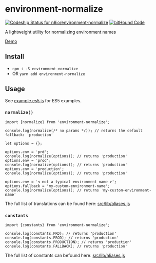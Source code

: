 # environment-normalize
[ ![Codeship Status for n8io/environment-normalize](https://app.codeship.com/projects/fab2a050-810e-0134-279a-7e60ebb19227/status?branch=master)](https://app.codeship.com/projects/182146) [![bitHound Code](https://www.bithound.io/github/n8io/environment-normalize/badges/code.svg)](https://www.bithound.io/github/n8io/environment-normalize)

A lightweight utility for normalizing environment names

[Demo](https://runkit.com/npm/environment-normalize)

## Install

* `npm i -S environment-normalize`
* OR `yarn add environment-normalize`

## Usage

See [example.es5.js](example.es5.js) for ES5 examples.

### `normalize()`

```
import {normalize} from 'environment-normalize';

console.log(normalize(/* no params */)); // returns the default fallback: 'production'

let options = {};

options.env = 'prd';
console.log(normalize(options)); // returns 'production'
options.env = 'prod';
console.log(normalize(options)); // returns 'production'
options.env = 'production';
console.log(normalize(options)); // returns 'production'

options.env = '< not a typical environment name >';
options.fallback = 'my-custom-environment-name';
console.log(normalize(options)); // returns 'my-custom-environment-name'
```

The full list of translations can be found here: [src/lib/aliases.js](src/lib/aliases.js)

### `constants`

```
import {constants} from 'environment-normalize';

console.log(constants.PRD); // returns 'production'
console.log(constants.PROD); // returns 'production'
console.log(constants.PRODUCTION); // returns 'production'
console.log(constants.FALLBACK); // returns 'production'
```

The full list of constants can befound here: [src/lib/aliases.js](src/lib/aliases.js)

